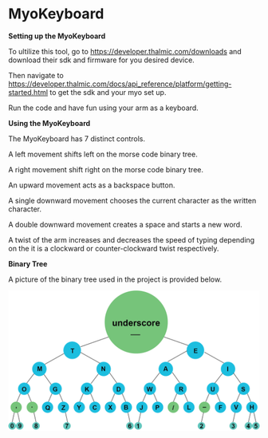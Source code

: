 # MyoKeyboard

<b>Setting up the MyoKeyboard</b>

To ultilize this tool, go to https://developer.thalmic.com/downloads and download their sdk and firmware for you desired device. 

Then navigate to https://developer.thalmic.com/docs/api_reference/platform/getting-started.html to get the sdk and your myo set up. 

Run the code and have fun using your arm as a keyboard.


<b>Using the MyoKeyboard</b>

The MyoKeyboard has 7 distinct controls.

A left movement shifts left on the morse code binary tree.

A right movement shift right on the morse code binary tree. 

An upward movement acts as a backspace button.

A single downward movement chooses the current character as the written character.

A double downward movement creates a space and starts a new word.

A twist of the arm increases and decreases the speed of typing depending on the it is a clockward or counter-clockward twist respectively. 

<b>Binary Tree</b>

A picture of the binary tree used in the project is provided below.

![ScreenShot](https://github.com/linchuandai/MyoKeyboard/blob/master/Tree%20Chart.png)
